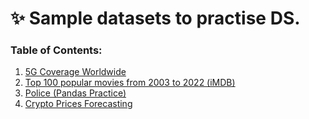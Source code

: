 # ✨ Sample datasets to practise DS.

### Table of Contents:

1. [5G Coverage Worldwide](https://www.kaggle.com/datasets/ddosad/5g-coverage-worldwide/)
2. [Top 100 popular movies from 2003 to 2022 (iMDB)](https://www.kaggle.com/datasets/georgescutelnicu/top-100-popular-movies-from-2003-to-2022-imdb)
3. [Police (Pandas Practice)](https://www.kaggle.com/datasets/melihkanbay/police)
4. [Crypto Prices Forecasting](https://www.kaggle.com/datasets/sudalairajkumar/cryptocurrencypricehistory/data?select=coin_Tether.csv)
